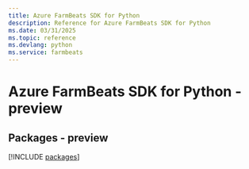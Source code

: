 ```yaml
---
title: Azure FarmBeats SDK for Python
description: Reference for Azure FarmBeats SDK for Python
ms.date: 03/31/2025
ms.topic: reference
ms.devlang: python
ms.service: farmbeats
---
```

# Azure FarmBeats SDK for Python - preview
## Packages - preview
[!INCLUDE [packages](farmbeats-index.md)]